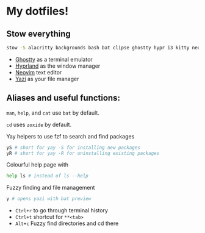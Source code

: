 # My dotfiles!

## Stow everything
```bash
stow -S alacritty backgrounds bash bat clipse ghostty hypr i3 kitty neovide nvim rofi screenlayout waybar yazi --target="$HOME"
```

- [Ghostty](https://ghostty.org/) as a terminal emulator
- [Hyprland](https://hyprland.org/) as the window manager
- [Neovim](https://neovim.io/) text editor
- [Yazi](https://yazi-rs.github.io/) as your file manager

## Aliases and useful functions:

`man`, `help`, and `cat` use `bat` by default.

`cd` uses `zoxide` by default.

Yay helpers to use fzf to search and find packages
```bash
yS # short for yay -S for installing new packages
yR # short for yay -R for uninstalling existing packages
```

Colourful help page with
```bash
help ls # instead of ls --help
```

Fuzzy finding and file management
```bash
y # opens yazi with bat preview
```

- `Ctrl+r` to go through terminal history
- `Ctrl+t` shortcut for `**<tab>`
- `Alt+c` Fuzzy find directories and cd there
